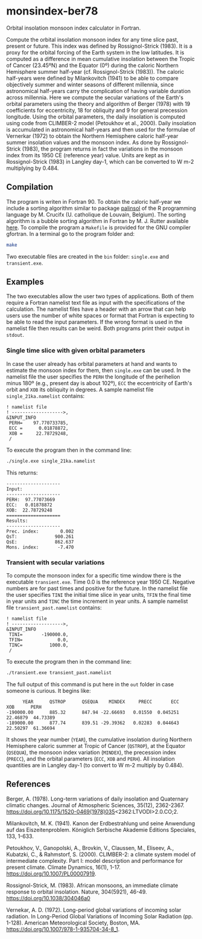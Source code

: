 # monsindex-ber78 

Orbital insolation monsoon index calculator in Fortran.

Compute the orbital insolation monsoon index for any time slice past, present or future. This index was defined by Rossignol-Strick (1983). It is a proxy for the orbital forcing of the Earth system in the low latitudes. It is computed as a difference in mean cumulative insolation between the Tropic of Cancer (23.45ºN) and the Equator (0º) during the caloric Northern Hemisphere summer half-year (cf. Rossignol-Strick (1983)). The caloric half-years were defined by Milankovitch (1941) to be able to compare objectively summer and winter seasons of different millennia, since astronomical half-years carry the complication of having variable duration across millennia. Here we compute the secular variations of the Earth's orbital parameters using the theory and algorithm of Berger (1978) with 19 coefficients for eccentricity, 18 for obliquity and 9 for general precession longitude. Using the orbital parameters, the daily insolation is computed using code from CLIMBER-2 model (Petoukhov et al., 2000). Daily insolation is accumulated in astronomical half-years and then used for the formulae of Vernerkar (1972) to obtain the Northern Hemisphere caloric half-year summer insolation values and the monsoon index. As done by Rossignol-Strick (1983), the program returns in fact the variations in the monsoon index from its 1950 CE (reference year) value. Units are kept as in Rossignol-Strick (1983) in Langley day-1, which can be converted to W m-2 multiplying by 0.484.

## Compilation

The program is writen in Fortran 90. To obtain the caloric half-year we include a sorting algorithm similar to package [palinsol](https://cran.r-project.org/web/packages/palinsol/) of the R programming language by  M. Crucifx (U. catholique de Louvain, Belgium). The sorting algorithm is a bubble sorting algorithm in Fortran by M. J. Rutter available [here](https://www.mjr19.org.uk/IT/sorts/). To compile the program a `Makefile` is provided for the GNU compiler gfortran. In a terminal go to the program folder and:

```bash
make
```

Two executable files are created in the `bin` folder: `single.exe` and `transient.exe`.

## Examples

The two executables allow the user two types of applications. Both of them require a Fortran namelist text file as input with the specifications of the calculation. The namelist files have a header with an arrow that can help users use the number of white spaces or format that Fortran is expecting to be able to read the input parameters. If the wrong format is used in the namelist file then results can be weird. Both programs print their output in `stdout`.

### Single time slice with given orbital parameters

In case the user already has orbital parameters at hand and wants to estimate the monsoon index for them, then `single.exe` can be used. In the namelist file the user specifies the `PERH` the longitude of the perihelion minus 180º (e.g., present day is about 102º), `ECC` the eccentricity of Earth's orbit and `XOB` its obliquity in degrees. A sample namelist file `single_21ka.namelist` contains:

```
! namelist file
! ------------------->,
&INPUT_INFO
 PERH=    97.770733785,
 ECC =      0.01878872,
 XOB =     22.78729248,
 /
```

To execute the program then in the command line:

```bash
./single.exe single_21ka.namelist
```

This returns:

```
--------------------
Input:
--------------------
PERH:  97.77073669
ECC:   0.01878872
XOB:  22.78729248
====================
Results:
--------------------
Prec. index:        0.002
QsT:              900.261
QsE:              862.637
Mons. index:       -7.470
```

### Transient with secular variations

To compute the monsoon index for a specific time window there is the executable `transient.exe`. Time 0.0 is the reference year 1950 CE. Negative numbers are for past times and positive for the future. In the namelist file the user specifies `TINI` the initial time slice in year units, `TFIN` the final time in year units and `TINC` the time increment in year units. A sample namelist file `transient_past.namelist` contains:

```
! namelist file
! ------------------->,
&INPUT_INFO
 TINI=       -190000.0,
 TFIN=             0.0,
 TINC=          1000.0,
 /
```

To execute the program then in the command line:

```bash
./transient.exe transient_past.namelist
```

The full output of this command is put here in the `out` folder in case someone is curious. It begins like:

```
      YEAR      QSTROP      QSEQUA    MINDEX     PRECC       ECC       XOB      PERH
-190000.00      885.32      847.94 -22.66693   0.01550  0.045251  22.46879  44.73389
-189000.00      877.74      839.51 -29.39362   0.02283  0.044643  22.50297  61.36694
```

It shows the year number (`YEAR`), the cumulative insolation during Northern Hemisphere caloric summer at Tropic of Cancer (`QSTROP`), at the Equator (`QSEQUA`), the monsoon index variation (`MINDEX`), the precession index (`PRECC`), and the orbital parameters (`ECC`, `XOB` and `PERH`). All insolation quantities are in Langley day-1 (to convert to W m-2 multiply by 0.484).

## References

Berger, A. (1978). Long-term variations of daily insolation and Quaternary climatic changes. Journal of Atmospheric Sciences, 35(12), 2362-2367. https://doi.org/10.1175/1520-0469(1978)035<2362:LTVODI>2.0.CO;2.

Milankovitch, M. K. (1941). Kanon der Erdbestrahlung und seine Anwendung auf das Eiszeitenproblem. Königlich Serbische Akademie Éditions Speciales, 133, 1-633.

Petoukhov, V., Ganopolski, A., Brovkin, V., Claussen, M., Eliseev, A., Kubatzki, C., & Rahmstorf, S. (2000). CLIMBER-2: a climate system model of intermediate complexity. Part I: model description and performance for present climate. Climate Dynamics, 16(1), 1-17. https://doi.org/10.1007/PL00007919.

Rossignol-Strick, M. (1983). African monsoons, an immediate climate response to orbital insolation. Nature, 304(5921), 46-49. https://doi.org/10.1038/304046a0

Vernekar, A. D. (1972). Long-period global variations of incoming solar radiation. In Long-Period Global Variations of Incoming Solar Radiation (pp. 1-128). American Meteorological Society, Boston, MA.  https://doi.org/10.1007/978-1-935704-34-8_1.
